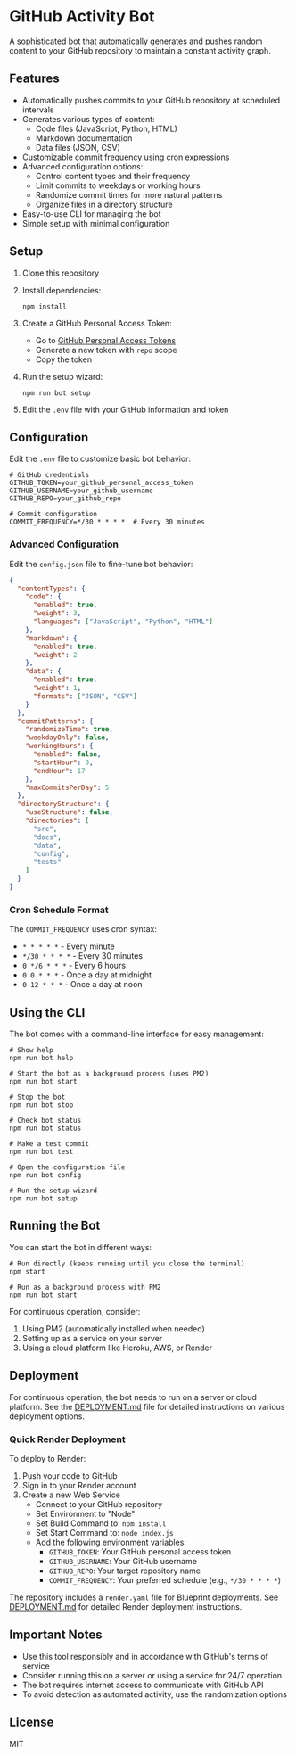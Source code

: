 # GitHub Activity Bot

A sophisticated bot that automatically generates and pushes random content to your GitHub repository to maintain a constant activity graph.

## Features

- Automatically pushes commits to your GitHub repository at scheduled intervals
- Generates various types of content:
  - Code files (JavaScript, Python, HTML)
  - Markdown documentation
  - Data files (JSON, CSV)
- Customizable commit frequency using cron expressions
- Advanced configuration options:
  - Control content types and their frequency
  - Limit commits to weekdays or working hours
  - Randomize commit times for more natural patterns
  - Organize files in a directory structure
- Easy-to-use CLI for managing the bot
- Simple setup with minimal configuration

## Setup

1. Clone this repository
2. Install dependencies:
   ```
   npm install
   ```
3. Create a GitHub Personal Access Token:
   - Go to [GitHub Personal Access Tokens](https://github.com/settings/tokens)
   - Generate a new token with `repo` scope
   - Copy the token

4. Run the setup wizard:
   ```
   npm run bot setup
   ```

5. Edit the `.env` file with your GitHub information and token

## Configuration

Edit the `.env` file to customize basic bot behavior:

```
# GitHub credentials
GITHUB_TOKEN=your_github_personal_access_token
GITHUB_USERNAME=your_github_username
GITHUB_REPO=your_github_repo

# Commit configuration
COMMIT_FREQUENCY=*/30 * * * *  # Every 30 minutes
```

### Advanced Configuration

Edit the `config.json` file to fine-tune bot behavior:

```json
{
  "contentTypes": {
    "code": {
      "enabled": true,
      "weight": 3,
      "languages": ["JavaScript", "Python", "HTML"]
    },
    "markdown": {
      "enabled": true,
      "weight": 2
    },
    "data": {
      "enabled": true,
      "weight": 1,
      "formats": ["JSON", "CSV"]
    }
  },
  "commitPatterns": {
    "randomizeTime": true,
    "weekdayOnly": false,
    "workingHours": {
      "enabled": false,
      "startHour": 9,
      "endHour": 17
    },
    "maxCommitsPerDay": 5
  },
  "directoryStructure": {
    "useStructure": false,
    "directories": [
      "src",
      "docs",
      "data",
      "config",
      "tests"
    ]
  }
}
```

### Cron Schedule Format

The `COMMIT_FREQUENCY` uses cron syntax:
- `* * * * *` - Every minute
- `*/30 * * * *` - Every 30 minutes
- `0 */6 * * *` - Every 6 hours
- `0 0 * * *` - Once a day at midnight
- `0 12 * * *` - Once a day at noon

## Using the CLI

The bot comes with a command-line interface for easy management:

```
# Show help
npm run bot help

# Start the bot as a background process (uses PM2)
npm run bot start

# Stop the bot
npm run bot stop

# Check bot status
npm run bot status

# Make a test commit
npm run bot test

# Open the configuration file
npm run bot config

# Run the setup wizard
npm run bot setup
```

## Running the Bot

You can start the bot in different ways:

```
# Run directly (keeps running until you close the terminal)
npm start

# Run as a background process with PM2
npm run bot start
```

For continuous operation, consider:
1. Using PM2 (automatically installed when needed)
2. Setting up as a service on your server
3. Using a cloud platform like Heroku, AWS, or Render

## Deployment

For continuous operation, the bot needs to run on a server or cloud platform. See the [DEPLOYMENT.md](DEPLOYMENT.md) file for detailed instructions on various deployment options.

### Quick Render Deployment

To deploy to Render:

1. Push your code to GitHub
2. Sign in to your Render account
3. Create a new Web Service
   - Connect to your GitHub repository
   - Set Environment to "Node"
   - Set Build Command to: `npm install`
   - Set Start Command to: `node index.js`
   - Add the following environment variables:
     - `GITHUB_TOKEN`: Your GitHub personal access token
     - `GITHUB_USERNAME`: Your GitHub username
     - `GITHUB_REPO`: Your target repository name
     - `COMMIT_FREQUENCY`: Your preferred schedule (e.g., `*/30 * * * *`)

The repository includes a `render.yaml` file for Blueprint deployments. See [DEPLOYMENT.md](DEPLOYMENT.md) for detailed Render deployment instructions.

## Important Notes

- Use this tool responsibly and in accordance with GitHub's terms of service
- Consider running this on a server or using a service for 24/7 operation
- The bot requires internet access to communicate with GitHub API
- To avoid detection as automated activity, use the randomization options

## License

MIT
